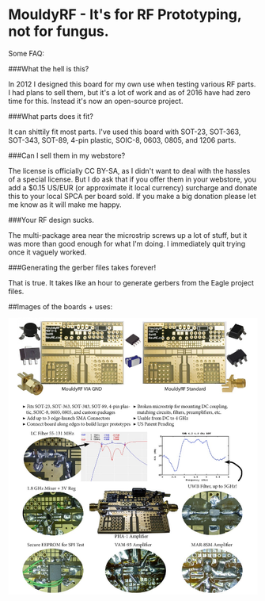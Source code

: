 # MouldyRF - It's for RF Prototyping, not for fungus.

Some FAQ:

###What the hell is this?

In 2012 I designed this board for my own use when testing various RF parts. I had plans to sell them, but it's a lot of work and as of 2016 have had zero time for this. Instead it's now an open-source project.

###What parts does it fit?

It can shittily fit most parts. I've used this board with SOT-23, SOT-363, SOT-343, SOT-89, 4-pin plastic, SOIC-8, 0603, 0805, and 1206 parts.

###Can I sell them in my webstore?

The license is officially CC BY-SA, as I didn't want to deal with the hassles of a special license. But I do ask that if you offer them in your webstore, you add a $0.15 US/EUR (or approximate it local currency) surcharge and donate this to your local SPCA per board sold. If you make a big donation please let me know as it will make me happy.

###Your RF design sucks.

The multi-package area near the microstrip screws up a lot of stuff, but it was more than good enough for what I'm doing. I immediately quit trying once it vaguely worked.

###Generating the gerber files takes forever!

That is true. It takes like an hour to generate gerbers from the Eagle project files.

##Images of the boards + uses:

![big old image](mrf_info.jpg)
